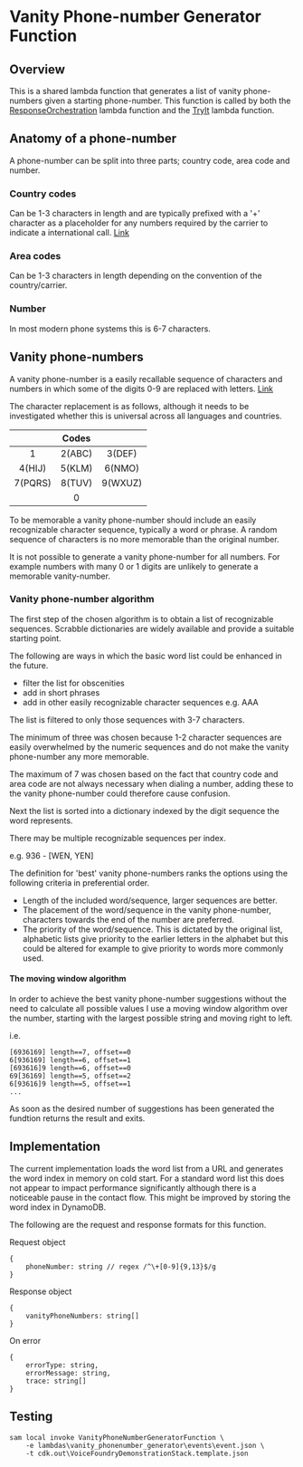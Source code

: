 # Vanity Phone-number Generator Function

## Overview

This is a shared lambda function that generates a list of vanity phone-numbers given a starting phone-number. This function is called by both the [ResponseOrchestration](ResponseOrchestration.md) lambda function and the [TryIt](TryIt.md) lambda function.

## Anatomy of a phone-number

A phone-number can be split into three parts; country code, area code and number.

### Country codes

Can be 1-3 characters in length and are typically prefixed with a '+' character as a placeholder for any numbers required by the carrier to indicate a international call. [Link](https://en.wikipedia.org/wiki/List_of_country_calling_codes)

### Area codes

Can be 1-3 characters in length depending on the convention of the country/carrier.

### Number

In most modern phone systems this is 6-7 characters.

## Vanity phone-numbers

A vanity phone-number is a easily recallable sequence of characters and numbers in which some of the digits 0-9 are replaced with letters. [Link](https://en.wikipedia.org/wiki/Vanity_number)

The character replacement is as follows, although it needs to be investigated whether this is universal across all languages and countries.

|         | Codes   |         |
|  :---:  |  :---:  |  :---:  |
| 1       | 2(ABC)  | 3(DEF)  |
| 4(HIJ)  | 5(KLM)  | 6(NMO)  |
| 7(PQRS) | 8(TUV)  | 9(WXUZ) |
|         | 0       |         |

To be memorable a vanity phone-number should include an easily recognizable character sequence, typically a word or phrase.
A random sequence of characters is no more memorable than the original number.

It is not possible to generate a vanity phone-number for all numbers. For example numbers with many 0 or 1 digits are unlikely to generate a memorable vanity-number.

### Vanity phone-number algorithm

The first step of the chosen algorithm is to obtain a list of recognizable sequences. Scrabble dictionaries are widely available and provide a suitable starting point.

The following are ways in which the basic word list could be enhanced in the future.

* filter the list for obscenities
* add in short phrases
* add in other easily recognizable character sequences e.g. AAA

The list is filtered to only those sequences with 3-7 characters.

The minimum of three was chosen because 1-2 character sequences are easily overwhelmed by the numeric sequences and do not make the vanity phone-number any more memorable.

The maximum of 7 was chosen based on the fact that country code and area code are not always necessary when dialing a number, adding these to the vanity phone-number could therefore cause confusion.

Next the list is sorted into a dictionary indexed by the digit sequence the word represents.

There may be multiple recognizable sequences per index.

e.g. 936 - [WEN, YEN]

The definition for 'best' vanity phone-numbers ranks the options using the following criteria in preferential order.

* Length of the included word/sequence, larger sequences are better.
* The placement of the word/sequence in the vanity phone-number, characters towards the end of the number are preferred.
* The priority of the word/sequence. This is dictated by the original list, alphabetic lists give priority to the earlier letters in the alphabet but this could be altered for example to give priority to words more commonly used.

#### The moving window algorithm

In order to achieve the best vanity phone-number suggestions without the need to calculate all possible values I use a moving window algorithm over the number, starting with the largest possible string and moving right to left.

i.e.

```
[6936169] length==7, offset==0
6[936169] length==6, offset==1
[693616]9 length==6, offset==0
69[36169] length==5, offset==2
6[93616]9 length==5, offset==1
...
```

As soon as the desired number of suggestions has been generated the fundtion returns the result and exits.

## Implementation

The current implementation loads the word list from a URL and generates the word index in memory on cold start. For a standard word list this does not appear to impact performance significantly although there is a noticeable pause in the contact flow. This might be improved by storing the word index in DynamoDB.

The following are the request and response formats for this function.

Request object

```
{
    phoneNumber: string // regex /^\+[0-9]{9,13}$/g
}
```

Response object

```
{
    vanityPhoneNumbers: string[]
}
```

On error

```
{
    errorType: string,
    errorMessage: string,
    trace: string[]
}
```

## Testing

```
sam local invoke VanityPhoneNumberGeneratorFunction \
    -e lambdas\vanity_phonenumber_generator\events\event.json \
    -t cdk.out\VoiceFoundryDemonstrationStack.template.json
```